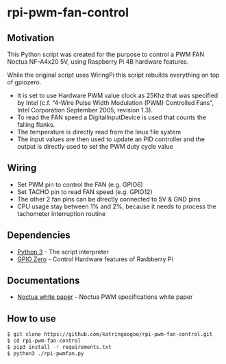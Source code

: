 # rpi-pwm-fan-control

## Motivation
This Python script was created for the purpose to control a PWM FAN Noctua NF-A4x20 5V, using Raspberry Pi 4B hardware features.

While the original script uses WiringPi this script rebuilds everything on top of gpiozero.

* It is set to use Hardware PWM value clock as 25Khz that was specified by Intel (c.f. “4-Wire Pulse Width Modulation (PWM) Controlled Fans”, Intel Corporation September 2005, revision 1.3). 
* To read the FAN speed a DigitalInputDevice is used that counts the falling flanks. 
* The temperature is directly read from the linux file system
* The input values are then used to update an PID controller and the output is directly used to set the PWM duty cycle value

## Wiring
- Set PWM pin to control the FAN (e.g. GPIO6)
- Set TACHO pin to read FAN speed (e.g. GPIO12)
- The other 2 fan pins can be directly connected to 5V & GND pins
- CPU usage stay between 1% and 2%, because it needs to process the tachometer interruption routine

## Dependencies
* [Python 3](https://www.python.org/download/releases/3.0/) - The script interpreter
* [GPIO Zero](https://gpiozero.readthedocs.io/) - Control Hardware features of Rasbberry Pi

## Documentations
* [Noctua white paper](https://noctua.at/pub/media/wysiwyg/Noctua_PWM_specifications_white_paper.pdf) - Noctua PWM specifications white paper

## How to use
```sh
$ git clone https://github.com/katringoogoo/rpi-pwm-fan-control.git
$ cd rpi-pwm-fan-control
$ pip3 install -r requirements.txt
$ python3 ./rpi-pwmfan.py
```
